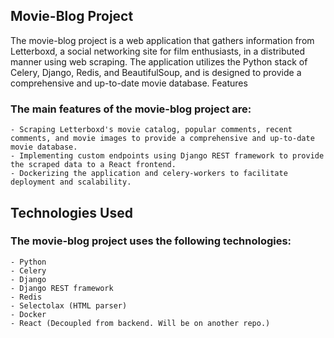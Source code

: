 ## Movie-Blog Project

The movie-blog project is a web application that gathers information from Letterboxd, a social networking site for film enthusiasts, in a distributed manner using web scraping. The application utilizes the Python stack of Celery, Django, Redis, and BeautifulSoup, and is designed to provide a comprehensive and up-to-date movie database.
Features

### The main features of the movie-blog project are:

    - Scraping Letterboxd's movie catalog, popular comments, recent comments, and movie images to provide a comprehensive and up-to-date movie database.
    - Implementing custom endpoints using Django REST framework to provide the scraped data to a React frontend.
    - Dockerizing the application and celery-workers to facilitate deployment and scalability.

## Technologies Used

### The movie-blog project uses the following technologies:
    - Python
    - Celery
    - Django
    - Django REST framework
    - Redis
    - Selectolax (HTML parser)
    - Docker
    - React (Decoupled from backend. Will be on another repo.)